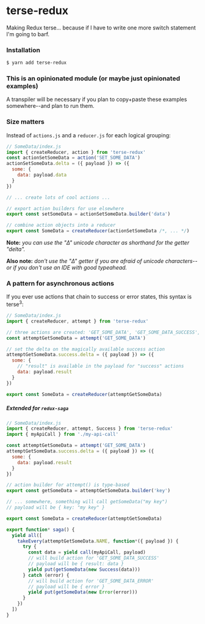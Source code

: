 # terse-redux
Making Redux terse... because if I have to write one more switch statement I'm going to barf.

### Installation

```bash
$ yarn add terse-redux
``` 

### This is an opinionated module (or maybe just opinionated examples)
A transpiler will be necessary if you plan to copy+paste these examples somewhere--and plan to run them.  

### Size matters
Instead of `actions.js` and a `reducer.js` for each logical grouping:

```javascript
// SomeData/index.js
import { createReducer, action } from 'terse-redux'
const actionSetSomeData = action('SET_SOME_DATA')
actionSetSomeData.delta = ({ payload }) => ({
  some: {
    data: payload.data
  }
})

// ... create lots of cool actions ...

// export action builders for use elsewhere
export const setSomeData = actionSetSomeData.builder('data')

// combine action objects into a reducer
export const SomeData = createReducer(actionSetSomeData /*, ... */)
```

**Note:** *you can use the "Δ" unicode character as shorthand for the getter "delta".*  

**Also note:** *don't use the "Δ" getter if you are afraid of unicode characters--or if you don't use an IDE with good typeahead.*


### A pattern for asynchronous actions
If you ever use actions that chain to success or error states, this syntax is terse<sup>3</sup>:

```javascript
// SomeData/index.js
import { createReducer, attempt } from 'terse-redux'

// three actions are created: 'GET_SOME_DATA', 'GET_SOME_DATA_SUCCESS', 'GET_SOME_DATA_ERROR'
const attemptGetSomeData = attempt('GET_SOME_DATA')

// set the delta on the magically available success action
attemptGetSomeData.success.delta = ({ payload }) => ({
  some: {
  	// "result" is available in the payload for "success" actions
    data: payload.result
  }
})

export const SomeData = createReducer(attemptGetSomeData)
```

##### Extended for `redux-saga`

```javascript
// SomeData/index.js
import { createReducer, attempt, Success } from 'terse-redux'
import { myApiCall } from './my-api-call'

const attemptGetSomeData = attempt('GET_SOME_DATA')
attemptGetSomeData.success.delta = ({ payload }) => ({
  some: {
    data: payload.result
  }
})

// action builder for attempt() is type-based
export const getSomeData = attemptGetSomeData.builder('key')

// ... somewhere, something will call getSomeData("my key")
// payload will be { key: "my key" }

export const SomeData = createReducer(attemptGetSomeData)

export function* saga() {
  yield all([
    takeEvery(attemptGetSomeData.NAME, function*({ payload }) {
      try {
        const data = yield call(myApiCall, payload)
        // will build action for 'GET_SOME_DATA_SUCCESS'
        // payload will be { result: data }
        yield put(getSomeData(new Success(data)))
      } catch (error) {
        // will build action for 'GET_SOME_DATA_ERROR'
        // payload will be { error }
        yield put(getSomeData(new Error(error)))
      }
    })
  ])
}
```
